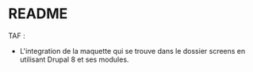 # README #

TAF :
- L'integration de la maquette qui se trouve dans le dossier screens en utilisant Drupal 8 et ses modules.

